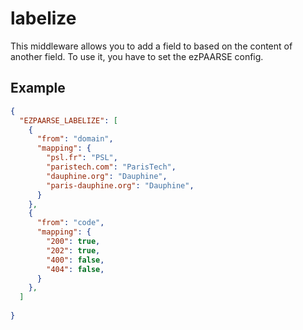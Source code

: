 # labelize

This middleware allows you to add a field to based on the content of another field. To use it, you have to set the ezPAARSE config.
## Example

```json
{
  "EZPAARSE_LABELIZE": [
    {
      "from": "domain",
      "mapping": {
        "psl.fr": "PSL",
        "paristech.com": "ParisTech",
        "dauphine.org": "Dauphine",
        "paris-dauphine.org": "Dauphine",
      }
    },
    {
      "from": "code",
      "mapping": {
        "200": true,
        "202": true,
        "400": false,
        "404": false,
      }
    },
  ]
  
}
```

